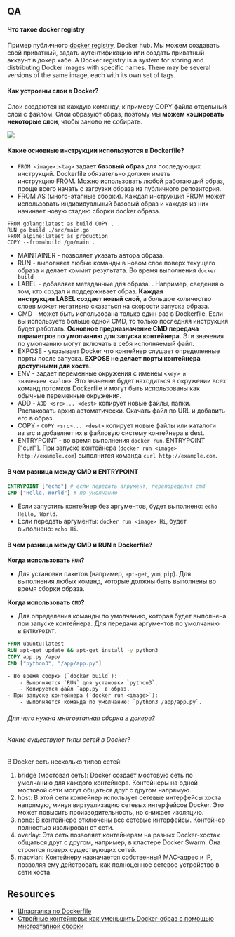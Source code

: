 ## QA

#### Что такое docker registry

Пример публичного [docker registry](https://www.baeldung.com/ops/docker-private-registry), Docker hub. Мы можем создавать свой приватный, задать аутентификацию или создать приватный аккаунт в докер хабе. A Docker registry is a system for storing and distributing Docker images with specific names. There may be several versions of the same image, each with its own set of tags.

#### Как устроены слои в Docker?

Слои создаются на каждую команду, к примеру COPY файла отдельный слой с файлом. Слои образуют образ, поэтому мы **можем кэшировать некоторые слои**, чтобы заново не собирать.

![](Pasted%20image%2020250313092206.png)

#### Какие основные инструкции используются в Dockerfile?

- `FROM <image>:<tag>` задает **базовый образ** для последующих инструкций. Dockerfile обязательно должен иметь инструкцию FROM. Можно использовать любой работающий образ, проще всего начать с загрузки образа из публичного репозитория.
- FROM AS (много-этапные сборки). Каждая инструкция FROM может использовать индивидуальный базовый образ и каждая из них начинает новую стадию сборки docker образа.

```
FROM golang:latest as build COPY . . 
RUN go build ./src/main.go 
FROM alpine:latest as production 
COPY --from=build /go/main .
```

- MAINTAINER - позволяет указать автора образа.
- RUN - выполняет любые команды в новом слое поверх текущего образа и делает коммит результата. Во время выполнения `docker build`
- LABEL - добавляет метаданные для образа. . Например, сведения о том, кто создал и поддерживает образ. **Каждая инструкция LABEL создает новый слой**, а большое количество слоев может негативно сказаться на скорости запуска образа.
- CMD - может быть использована только один раз в Dockerfile. Если вы используете больше одной CMD, то только последняя инструкция будет работать. **Основное предназначение CMD передача параметров по умолчанию для запуска контейнера.** Эти значения по умолчанию могут включать в себя исполняемый файл.
- EXPOSE - указывает Docker что контейнер слушает определенные порты после запуска. **EXPOSE не делает порты контейнера доступными для хоста.**
- ENV -  задает переменные окружения с именем `<key> и значением <value>`. Это значение будет находиться в окружении всех команд потомков Dockerfile и могут быть использованы как обычные переменные окружения.
- ADD - `ADD <src>... <dest>`  копирует новые файлы, папки. Распаковать архив автоматически. Скачать файл по URL и добавить его в образ.
- COPY - `COPY <src>... <dest>` копирует новые файлы или каталоги из src и добавляет их в файловую систему контейнера в dest.
- ENTRYPOINT - во время выполнения `docker run`. ENTRYPOINT ["curl"]. При запуске контейнера (`docker run <image> http://example.com`) выполнится команда `curl http://example.com`.

#### В чем разница между CMD и ENTRYPOINT

```dockerfile
ENTRYPOINT ["echo"] # если передать агрумент, перепоределит cmd
CMD ["Hello, World"] # по умолчанию
```

- Если запустить контейнер без аргументов, будет выполнено: `echo Hello, World`.
- Если передать аргументы: `docker run <image> Hi`, будет выполнено: `echo Hi`.
#### В чем разница между CMD и RUN в Dockerfile?

**Когда использовать `RUN`?**
- Для установки пакетов (например, `apt-get`, `yum`, `pip`). Для выполнения любых команд, которые должны быть выполнены во время сборки образа.

**Когда использовать `CMD`?**
- Для определения команды по умолчанию, которая будет выполнена при запуске контейнера. Для передачи аргументов по умолчанию в `ENTRYPOINT`.

```dockerfile
FROM ubuntu:latest
RUN apt-get update && apt-get install -y python3
COPY app.py /app/
CMD ["python3", "/app/app.py"]

- Во время сборки (`docker build`):
    - Выполняется `RUN` для установки `python3`.
    - Копируется файл `app.py` в образ.
- При запуске контейнера (`docker run <image>`):
    - Выполняется команда по умолчанию: `python3 /app/app.py`.
```

###### Для чего нужна многоэтапная сборка в докере?

###### Какие существуют типы сетей в Docker?

В Docker есть несколько типов сетей:

1. bridge (мостовая сеть): Docker создаёт мостовую сеть по умолчанию для каждого контейнера. Контейнеры на одной мостовой сети могут общаться друг с другом напрямую.
2. host: В этой сети контейнер использует сетевые интерфейсы хоста напрямую, минуя виртуализацию сетевых интерфейсов Docker. Это может повысить производительность, но снижает изоляцию.
3. none: В контейнере отключены все сетевые интерфейсы. Контейнер полностью изолирован от сети.
4. overlay:  Эта сеть позволяет контейнерам на разных Docker-хостах общаться друг с другом, например, в кластере Docker Swarm. Она строится поверх существующих сетей.
5. macvlan:  Контейнеру назначается собственный MAC-адрес и IP, позволяя ему действовать как полноценное сетевое устройство в сети хоста.

## Resources

- [Шпаргалка по Dockerfile](https://devops.org.ru/dockerfile-summary#d7)
- [Стройные контейнеры: как уменьшить Docker-образ с помощью многоэтапной сборки](https://proglib.io/p/stroynye-konteynery-kak-umenshit-docker-obraz-s-pomoshchyu-mnogoetapnoy-sborki-2024-11-13)